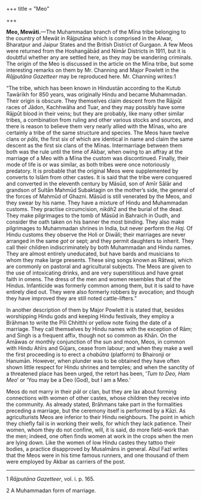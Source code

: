 +++
title = "Meo"

+++

**Meo, Mewāti.**—The Muhammadan branch of the Mīna tribe belonging to the country of Mewāt in Rājputāna which is comprised in the Alwar, Bharatpur and Jaipur States and the British District of Gurgaon. A few Meos were returned from the Hoshangābād and Nimār Districts in 1911, but it is doubtful whether any are settled here, as they may be wandering criminals. The origin of the Meo is discussed in the article on the Mīna tribe, but some interesting remarks on them by Mr. Channing and Major Powlett in the *Rājputāna Gazetteer* may be reproduced here. Mr. Channing writes:1 

“The tribe, which has been known in Hindustān according to the Kutub Tawārīkh for 850 years, was originally Hindu and became Muhammadan. Their origin is obscure. They themselves claim descent from the Rājpūt races of Jādon, Kachhwāha and Tuar, and they may possibly have some Rājpūt blood in their veins; but they are probably, like many other similar tribes, a combination from ruling and other various stocks and sources, and there is reason to believe them very nearly allied with the Mīnas, who are certainly a tribe of the same structure and species. The Meos have twelve clans or *pāls*, the first six of which are identical in name and claim the same descent as the first six clans of the Mīnas. Intermarriage between them both was the rule until the time of Akbar, when owing to an affray at the marriage of a Meo with a Mīna the custom was discontinued. Finally, their mode of life is or was similar, as both tribes were once notoriously predatory. It is probable that the original Meos were supplemented by converts to Islām from other castes. It is said that the tribe were conquered and converted in the eleventh century by Māsūd, son of Amīr Sālār and grandson of Sultān Mahmūd Subaktagin on the mother’s side, the general of the forces of Mahmūd of Ghazni. Māsūd is still venerated by the Meos, and they swear by his name. They have a mixture of Hindu and Muhammadan customs. They practise circumcision, *nikāh*2 and the burial of the dead. They make pilgrimages to the tomb of Māsūd in Bahraich in Oudh, and consider the oath taken on his banner the most binding. They also make pilgrimages to Muhammadan shrines in India, but never perform the *Haj*. Of Hindu customs they observe the Holi or Diwāli; their marriages are never arranged in the same *got* or sept; and they permit daughters to inherit. They call their children indiscriminately by both Muhammadan and Hindu names. They are almost entirely uneducated, but have bards and musicians to whom they make large presents. These sing songs known as Rātwai, which are commonly on pastoral and agricultural subjects. The Meos are given to the use of intoxicating drinks, and are very superstitious and have great faith in omens. The dress of the men and women resembles that of the Hindus. Infanticide was formerly common among them, but it is said to have entirely died out. They were also formerly robbers by avocation; and though they have improved they are still noted cattle-lifters.” 

In another description of them by Major Powlett it is stated that, besides worshipping Hindu gods and keeping Hindu festivals, they employ a Brāhman to write the Pīli Chhitthi or yellow note fixing the date of a marriage. They call themselves by Hindu names with the exception of Rām; and Singh is a frequent affix, though not so common as Khān. On the Amāwas or monthly conjunction of the sun and moon, Meos, in common with Hindu Ahīrs and Gūjars, cease from labour; and when they make a well the first proceeding is to erect a *chabūtra* \(platform\) to Bhaironji or Hanumān. However, when plunder was to be obtained they have often shown little respect for Hindu shrines and temples; and when the sanctity of a threatened place has been urged, the retort has been, ‘*Tum to Deo, Ham Meo*’ or ‘You may be a Deo \(God\), but I am a Meo.’ 

Meos do not marry in their *pāl* or clan, but they are lax about forming connections with women of other castes, whose children they receive into the community. As already stated, Brāhmans take part in the formalities preceding a marriage, but the ceremony itself is performed by a Kāzi. As agriculturists Meos are inferior to their Hindu neighbours. The point in which they chiefly fail is in working their wells, for which they lack patience. Their women, whom they do not confine, will, it is said, do more field-work than the men; indeed, one often finds women at work in the crops when the men are lying down. Like the women of low Hindu castes they tattoo their bodies, a practice disapproved by Musalmāns in general. Abul Fazl writes that the Meos were in his time famous runners, and one thousand of them were employed by Akbar as carriers of the post. 

___________________

1 *Rājputāna Gazetteer*, vol. i. p. 165. 

2 A Muhammadan form of marriage. 

